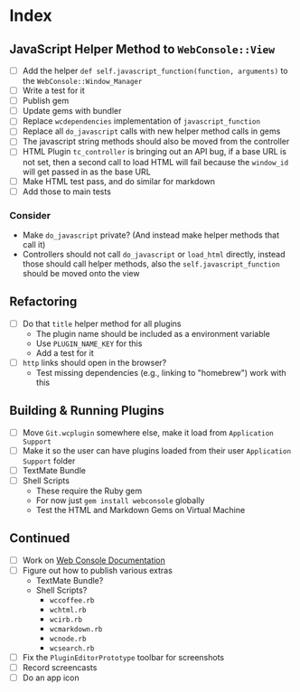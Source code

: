 # Index

## JavaScript Helper Method to `WebConsole::View`

* [ ] Add the helper `def self.javascript_function(function, arguments)` to the `WebConsole::Window_Manager`
* [ ] Write a test for it
* [ ] Publish gem
* [ ] Update gems with bundler
* [ ] Replace `wcdependencies` implementation of `javascript_function`
* [ ] Replace all `do_javascript` calls with new helper method calls in gems
* [ ] The javascript string methods should also be moved from the controller
* [ ] HTML Plugin `tc_controller` is bringing out an API bug, if a base URL is not set, then a second call to load HTML will fail because the `window_id` will get passed in as the base URL
* [ ] Make HTML test pass, and do similar for markdown
* [ ] Add those to main tests

### Consider

* Make `do_javascript` private? (And instead make helper methods that call it)
* Controllers should not call `do_javascript` or `load_html` directly, instead those should call helper methods, also the `self.javascript_function` should be moved onto the view

## Refactoring

* [ ] Do that `title` helper method for all plugins
	* The plugin name should be included as a environment variable
	* Use `PLUGIN_NAME_KEY` for this
	* Add a test for it
* [ ] `http` links should open in the browser?
	* Test missing dependencies (e.g., linking to "homebrew") work with this

## Building & Running Plugins

* [ ] Move `Git.wcplugin` somewhere else, make it load from `Application Support`
* [ ] Make it so the user can have plugins loaded from their user `Application Support` folder
* [ ] TextMate Bundle
* [ ] Shell Scripts
	* These require the Ruby gem
	* For now just `gem install webconsole` globally
	* Test the HTML and Markdown Gems on Virtual Machine

## Continued

* [ ] Work on [Web Console Documentation](Tasks/Web%20Console%20Documentation.md)
* [ ] Figure out how to publish various extras
	* TextMate Bundle?
	* Shell Scripts?
		* `wccoffee.rb`
		* `wchtml.rb`
		* `wcirb.rb`
		* `wcmarkdown.rb`
		* `wcnode.rb`
		* `wcsearch.rb`
* [ ] Fix the `PluginEditorPrototype` toolbar for screenshots
* [ ] Record screencasts
* [ ] Do an app icon